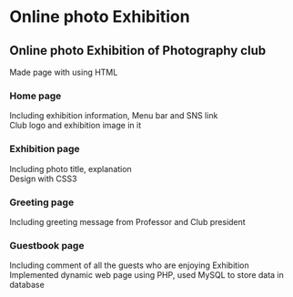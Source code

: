 # Online photo Exhibition

## Online photo Exhibition of Photography club

Made page with using HTML   

### Home page   
Including exhibition information, Menu bar and SNS link     
Club logo and exhibition image in it

### Exhibition page   
Including photo title, explanation   
Design with CSS3   

### Greeting page   
Including greeting message from Professor and Club president

### Guestbook page   
Including comment of all the guests who are enjoying Exhibition   
Implemented dynamic web page using PHP, used MySQL to store data in database   

